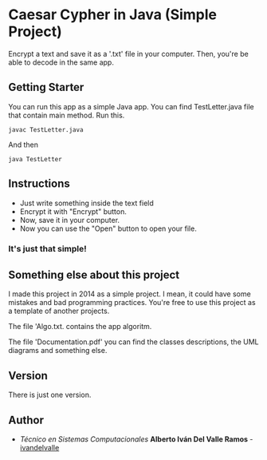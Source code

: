 # Caesar Cypher in Java (Simple Project)
Encrypt a text and save it as a '.txt' file
in your computer. Then, you're be able to
decode in the same app. 

## Getting Starter
You can run this app as a simple Java app. 
You can find
TestLetter.java file that contain main
method. Run this.

``````````````````````
javac TestLetter.java
``````````````````````

And then

``````````````````````
java TestLetter
``````````````````````

## Instructions

* Just write something inside the text field
* Encrypt it with "Encrypt" button. 
* Now, save it in your computer.
* Now you can use the "Open" button to open your file.

### It's just that simple!

## Something else about this project
I made this project in 2014 as a simple
project. I mean, it could have some mistakes
and bad programming practices. 
You're free to use this project as a template
of another projects. 

The file 'Algo.txt. contains the app algoritm.

The file 'Documentation.pdf' you can find
the classes descriptions, the UML diagrams
and something else.

## Version
There is just one version. 

## Author
* *Técnico en Sistemas Computacionales* **Alberto Iván Del Valle Ramos** - [ivandelvalle](https://github.com/ivandelvaller)
